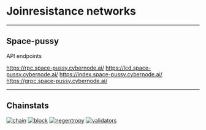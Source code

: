 # Joinresistance networks

-------

## Space-pussy

API endpoints 

https://rpc.space-pussy.cybernode.ai/
https://lcd.space-pussy.cybernode.ai/
https://index.space-pussy.cybernode.ai/
https://grpc.space-pussy.cybernode.ai/

------
## Chainstats

[![chain](https://img.shields.io/badge/Chain-space--pussy--success.svg?style=flat-square)](https://github.com/joinresistance/space-pussy/blob/main/docs/run_validator.md)
[![block](https://img.shields.io/badge/dynamic/json?color=blue&label=Block%20Height&query=%24.result.sync_info.latest_block_height&url=https://rpc.space-pussy.cybernode.ai/status&style=flat-square)]()
[![negentropy](https://img.shields.io/badge/dynamic/json?color=blue&label=-Entropy&query=%24.result.negentropy&url=https://lcd.space-pussy.cybernode.ai/rank/negentropy&style=flat-square)]()
[![validators](https://img.shields.io/badge/dynamic/json?label=Validators&query=%24.result.validators.length&url=https://rpc.space-pussy.cybernode.ai/validators%3F&style=flat-square)]() 

